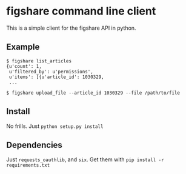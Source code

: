 figshare command line client
============================

This is a simple client for the figshare API in python.

Example
-------
```
$ figshare list_articles
{u'count': 1,
 u'filtered_by': u'permissions',
 u'items': [{u'article_id': 1030329,
 ...
 
$ figshare upload_file --article_id 1030329 --file /path/to/file
```

Install
-------
No frills. Just `python setup.py install`

Dependencies
------------
Just `requests_oauthlib`, and `six`. Get them with `pip install -r requirements.txt`
